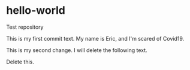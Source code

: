 # hello-world
Test repository

This is my first commit text. My name is Eric, and I'm scared of Covid19.

This is my second change. I will delete the following text.

Delete this.

